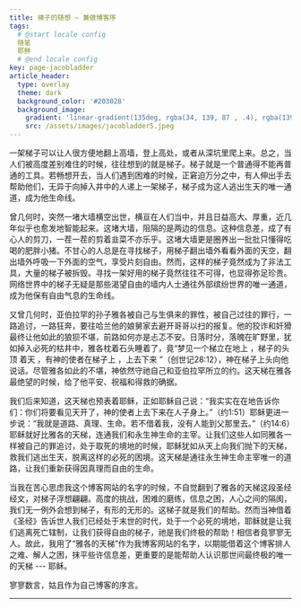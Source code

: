 ```yaml
---
title: 梯子的随想 — 兼做博客序
tags: 
  # @start locale config
  随笔
  耶稣
  # @end locale config
key: page-jacobladder
article_header:
  type: overlay
  theme: dark
  background_color: '#203028'
  background_image:
    gradient: 'linear-gradient(135deg, rgba(34, 139, 87 , .4), rgba(139, 34, 139, .4))'
    src: /assets/images/jacobladder5.jpeg
---
```


一架梯子可以让人很方便地翻上高墙，登上高处，或者从深坑里爬上来。总之，当人们被高度差别难住的时候，往往想到的就是梯子。梯子就是一个普通得不能再普通的工具。若畅想开去，当人们遇到困难的时候，正窘迫万分之中，有人伸出手去帮助他们，无异于向掉入井中的人递上一架梯子，梯子成为这人逃出生天的唯一通道，成为他生命线。

<!--more-->

曾几何时，突然一堵大墙横空出世，横亘在人们当中，并且日益高大、厚重，近几年似乎也愈发地智能起来。这堵大墙，阻隔的是两边的信息。这种信息差，成了有心人的剪刀，一茬一茬的剪着韭菜不亦乐乎。这堵大墙更是圈养出一批批只懂得吃喝的肥胖小猪。不甘心的人总是在寻找梯子，用梯子翻出墙外看看外面的天空，翻出墙外呼吸一下外面的空气，享受片刻自由。然而，这样的梯子竟然成为了非法工具，大量的梯子被拆毁。寻找一架好用的梯子竟然往往不可得，也显得弥足珍贵。网络世界中的梯子无疑是那些渴望自由的墙内人士通往外部缤纷世界的唯一通道，成为他保有自由气息的生命线。

又曾几何时，亚伯拉罕的孙子雅各被自己与生俱来的罪性，被自己过往的罪行，一路追讨，一路狂奔，要往哈兰他的娘舅家去避开哥哥以扫的报复。他的狡诈和奸猾最终让他如此的狼狈不堪，前路如何亦是忐忑不安。日落时分，落魄在旷野里，犹如掉入必死的枯井中，雅各枕着石头睡着了，竟“梦见一个梯立在地上 ，梯子的头顶 着天 ，有神的使者在梯子上 ，上去下来 ”（创世记28:12），神在梯子上头向他说话。尽管雅各如此的不堪，神依然守祂自己和亚伯拉罕所立的约。这天梯在雅各最绝望的时候，给了他平安、祝福和得救的确据。

我们后来知道，这天梯也预表着耶稣，正如耶稣自己说：“我实实在在地告诉你们：你们将要看见天开了，神的使者上去下来在人子身上。”（约1:51）耶稣更进一步说：“我就是道路、真理、生命。若不借着我，没有人能到父那里去。”（约14:6）耶稣就好比雅各的天梯，连通我们和永生神生命的主宰。让我们这些人如同雅各一样被自己的罪追讨，处于取死的境地的时候，耶稣犹如从天上向我们抛下的天梯，救我们逃出生天，脱离这样的必死的困境。这天梯是通往永生神生命主宰唯一的道路，让我们重新获得因真理而自由的生命。

当我在苦心思虑我这个博客网站的名字的时候，不自觉翻到了雅各的天梯这段圣经经文，对梯子浮想翩翩。高度的挑战，困难的磨练，信息之困，人心之间的隔阂，我们无一例外会想到梯子，有形的无形的。这梯子就是我们的帮助。然而当神借着《圣经》告诉世人我们已经处于末世的时代，处于一个必死的境地，耶稣就是让我们逃离死亡辖制，让我们获得自由的梯子，祂是我们终极的帮助！相信者竟寥寥无人。故此，我用了“雅各的天梯”作为我博客网站的名字，以期能借着这个博客排人之难、解人之困，抹平些许信息差，更重要的是能帮助人认识那世间最终极的唯一的天梯 --- 耶稣。

寥寥数言，姑且作为自己博客的序言。



---

